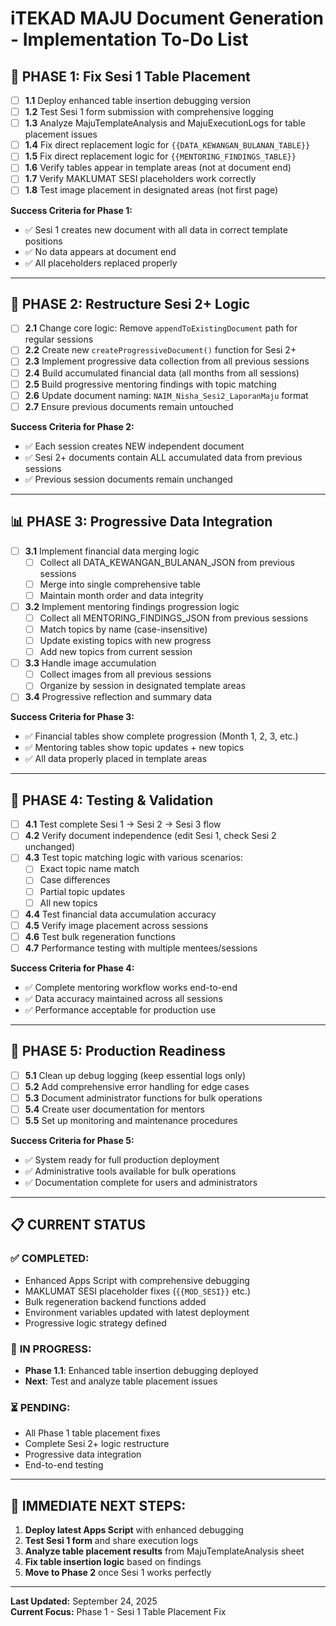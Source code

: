 # iTEKAD MAJU Document Generation - Implementation To-Do List

## 🎯 **PHASE 1: Fix Sesi 1 Table Placement**
- [ ] **1.1** Deploy enhanced table insertion debugging version
- [ ] **1.2** Test Sesi 1 form submission with comprehensive logging
- [ ] **1.3** Analyze MajuTemplateAnalysis and MajuExecutionLogs for table placement issues
- [ ] **1.4** Fix direct replacement logic for `{{DATA_KEWANGAN_BULANAN_TABLE}}`
- [ ] **1.5** Fix direct replacement logic for `{{MENTORING_FINDINGS_TABLE}}`
- [ ] **1.6** Verify tables appear in template areas (not at document end)
- [ ] **1.7** Verify MAKLUMAT SESI placeholders work correctly
- [ ] **1.8** Test image placement in designated areas (not first page)

**Success Criteria for Phase 1:**
- ✅ Sesi 1 creates new document with all data in correct template positions
- ✅ No data appears at document end
- ✅ All placeholders replaced properly

---

## 🔄 **PHASE 2: Restructure Sesi 2+ Logic**
- [ ] **2.1** Change core logic: Remove `appendToExistingDocument` path for regular sessions
- [ ] **2.2** Create new `createProgressiveDocument()` function for Sesi 2+
- [ ] **2.3** Implement progressive data collection from all previous sessions
- [ ] **2.4** Build accumulated financial data (all months from all sessions)  
- [ ] **2.5** Build progressive mentoring findings with topic matching
- [ ] **2.6** Update document naming: `NAIM_Nisha_Sesi2_LaporanMaju` format
- [ ] **2.7** Ensure previous documents remain untouched

**Success Criteria for Phase 2:**
- ✅ Each session creates NEW independent document
- ✅ Sesi 2+ documents contain ALL accumulated data from previous sessions
- ✅ Previous session documents remain unchanged

---

## 📊 **PHASE 3: Progressive Data Integration**
- [ ] **3.1** Implement financial data merging logic
  - [ ] Collect all DATA_KEWANGAN_BULANAN_JSON from previous sessions
  - [ ] Merge into single comprehensive table
  - [ ] Maintain month order and data integrity
- [ ] **3.2** Implement mentoring findings progression logic
  - [ ] Collect all MENTORING_FINDINGS_JSON from previous sessions
  - [ ] Match topics by name (case-insensitive)
  - [ ] Update existing topics with new progress
  - [ ] Add new topics from current session
- [ ] **3.3** Handle image accumulation
  - [ ] Collect images from all previous sessions
  - [ ] Organize by session in designated template areas
- [ ] **3.4** Progressive reflection and summary data

**Success Criteria for Phase 3:**
- ✅ Financial tables show complete progression (Month 1, 2, 3, etc.)
- ✅ Mentoring tables show topic updates + new topics
- ✅ All data properly placed in template areas

---

## 🧪 **PHASE 4: Testing & Validation**
- [ ] **4.1** Test complete Sesi 1 → Sesi 2 → Sesi 3 flow
- [ ] **4.2** Verify document independence (edit Sesi 1, check Sesi 2 unchanged)
- [ ] **4.3** Test topic matching logic with various scenarios:
  - [ ] Exact topic name match
  - [ ] Case differences
  - [ ] Partial topic updates
  - [ ] All new topics
- [ ] **4.4** Test financial data accumulation accuracy
- [ ] **4.5** Verify image placement across sessions
- [ ] **4.6** Test bulk regeneration functions
- [ ] **4.7** Performance testing with multiple mentees/sessions

**Success Criteria for Phase 4:**
- ✅ Complete mentoring workflow works end-to-end
- ✅ Data accuracy maintained across all sessions
- ✅ Performance acceptable for production use

---

## 🚀 **PHASE 5: Production Readiness**
- [ ] **5.1** Clean up debug logging (keep essential logs only)
- [ ] **5.2** Add comprehensive error handling for edge cases
- [ ] **5.3** Document administrator functions for bulk operations
- [ ] **5.4** Create user documentation for mentors
- [ ] **5.5** Set up monitoring and maintenance procedures

**Success Criteria for Phase 5:**
- ✅ System ready for full production deployment
- ✅ Administrative tools available for bulk operations
- ✅ Documentation complete for users and administrators

---

## 📋 **CURRENT STATUS**

### ✅ **COMPLETED:**
- Enhanced Apps Script with comprehensive debugging
- MAKLUMAT SESI placeholder fixes (`{{MOD_SESI}}` etc.)
- Bulk regeneration backend functions added
- Environment variables updated with latest deployment
- Progressive logic strategy defined

### 🔄 **IN PROGRESS:**
- **Phase 1.1**: Enhanced table insertion debugging deployed
- **Next**: Test and analyze table placement issues

### ⏳ **PENDING:**
- All Phase 1 table placement fixes
- Complete Sesi 2+ logic restructure
- Progressive data integration
- End-to-end testing

---

## 🎯 **IMMEDIATE NEXT STEPS:**
1. **Deploy latest Apps Script** with enhanced debugging
2. **Test Sesi 1 form** and share execution logs
3. **Analyze table placement results** from MajuTemplateAnalysis sheet
4. **Fix table insertion logic** based on findings
5. **Move to Phase 2** once Sesi 1 works perfectly

---

**Last Updated:** September 24, 2025  
**Current Focus:** Phase 1 - Sesi 1 Table Placement Fix